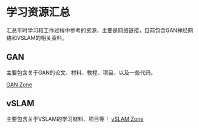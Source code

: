 # 学习资源汇总

汇总平时学习和工作过程中参考的资源，主要是网络链接，目前包含GAN神经网络和VSLAM的相关资料。

## GAN
主要包含关于GAN的论文、材料、教程、项目、以及一些代码。

[GAN Zone]()

## vSLAM

主要包含关于VSLAM的学习材料、项目等！
[vSLAM Zone]()
